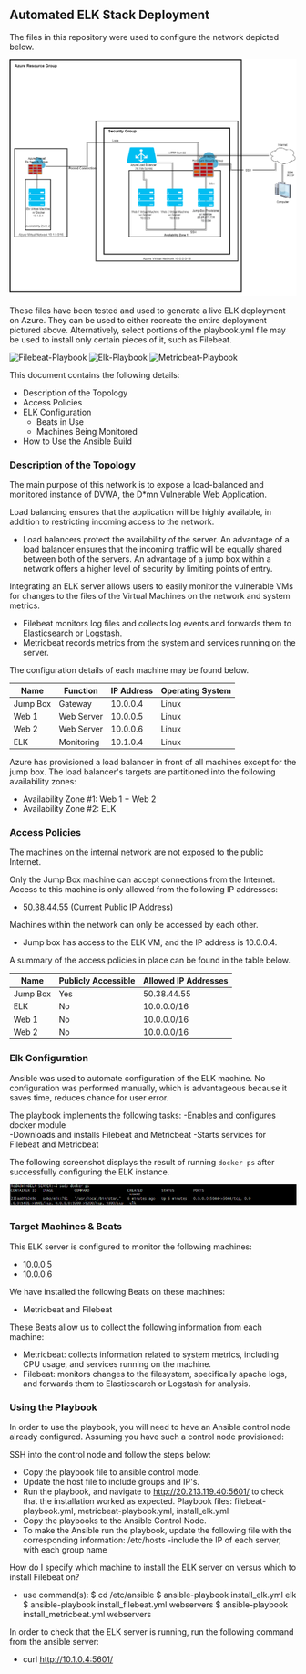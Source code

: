 ## Automated ELK Stack Deployment

The files in this repository were used to configure the network depicted below.

![Network Diagram](Images/network_diagram.png)

These files have been tested and used to generate a live ELK deployment on Azure. They can be used to either recreate the entire deployment pictured above. Alternatively, select portions of the playbook.yml file may be used to install only certain pieces of it, such as Filebeat.

![Filebeat-Playbook](Playbooks/filebeat-playbook.yml)
![Elk-Playbook](Playbooks/install_elk.yml)
![Metricbeat-Playbook](Playbooks/metricbeat-playbook.yml)

This document contains the following details:
- Description of the Topology
- Access Policies
- ELK Configuration
  - Beats in Use
  - Machines Being Monitored
- How to Use the Ansible Build


### Description of the Topology

The main purpose of this network is to expose a load-balanced and monitored instance of DVWA, the D*mn Vulnerable Web Application.

Load balancing ensures that the application will be highly available, in addition to restricting incoming access to the network.
- Load balancers protect the availability of the server. An advantage of a load balancer ensures that the incoming traffic will be equally shared between both of the servers. An advantage of a jump box within a network offers a higher level of security by limiting points of entry.

Integrating an ELK server allows users to easily monitor the vulnerable VMs for changes to the files of the Virtual Machines on the network and system metrics.
- Filebeat monitors log files and collects log events and forwards them to Elasticsearch or Logstash.
- Metricbeat records metrics from the system and services running on the server.

The configuration details of each machine may be found below.

| Name         | Function      | IP Address   | Operating System  |
|--------------|---------------|--------------|-------------------|
| Jump Box     | Gateway       | 10.0.0.4     | Linux             |
| Web 1        | Web Server    | 10.0.0.5     | Linux             |
| Web 2        | Web Server    | 10.0.0.6     | Linux             |
| ELK          | Monitoring    | 10.1.0.4     | Linux             |

Azure has provisioned a load balancer in front of all machines except for the jump box. The load balancer's targets are partitioned into the following availability zones:
- Availability Zone #1: Web 1 + Web 2
- Availability Zone #2: ELK

### Access Policies

The machines on the internal network are not exposed to the public Internet.

Only the Jump Box machine can accept connections from the Internet. Access to this machine is only allowed from the following IP addresses:
- 50.38.44.55 (Current Public IP Address)

Machines within the network can only be accessed by each other.
- Jump box has access to the ELK VM, and the IP address is 10.0.0.4.

A summary of the access policies in place can be found in the table below.

| Name     | Publicly Accessible | Allowed IP Addresses |
|----------|---------------------|----------------------|
| Jump Box | Yes                 | 50.38.44.55          |
| ELK      | No                  | 10.0.0.0/16          |
| Web 1    | No                  | 10.0.0.0/16          |
| Web 2    | No                  | 10.0.0.0/16          |

### Elk Configuration

Ansible was used to automate configuration of the ELK machine. No configuration was performed manually, which is advantageous because it saves time, reduces chance for user error.  

The playbook implements the following tasks:
-Enables and configures docker module  
-Downloads and installs Filebeat and Metricbeat
-Starts services for Filebeat and Metricbeat  

The following screenshot displays the result of running `docker ps` after successfully configuring the ELK instance.

![Docker Output Image](Images/docker_ps_output.png)

### Target Machines & Beats
This ELK server is configured to monitor the following machines:
- 10.0.0.5
- 10.0.0.6

We have installed the following Beats on these machines:
- Metricbeat and Filebeat


These Beats allow us to collect the following information from each machine:
- Metricbeat: collects information related to system metrics, including CPU usage, and services running on the machine.
- Filebeat: monitors changes to the filesystem, specifically apache logs, and forwards them to Elasticsearch or Logstash for analysis.

### Using the Playbook
In order to use the playbook, you will need to have an Ansible control node already configured. Assuming you have such a control node provisioned:

SSH into the control node and follow the steps below:
- Copy the playbook file to ansible control mode.
- Update the host file to include groups and IP's.
- Run the playbook, and navigate to http://20.213.119.40:5601/ to check that the installation worked as expected.
Playbook files:  filebeat-playbook.yml, metricbeat-playbook.yml, install_elk.yml  
- Copy the playbooks to the Ansible Control Node.
- To make the Ansible run the playbook, update the following file with the corresponding information: /etc/hosts -include the IP of each server, with each group name

How do I specify which machine to install the ELK server on versus which to install Filebeat on?
- use command(s):
$ cd /etc/ansible
$ ansible-playbook install_elk.yml elk
$ ansible-playbook install_filebeat.yml webservers
$ ansible-playbook install_metricbeat.yml webservers

In order to check that the ELK server is running, run the following command from the ansible server:
- curl http://10.1.0.4:5601/

